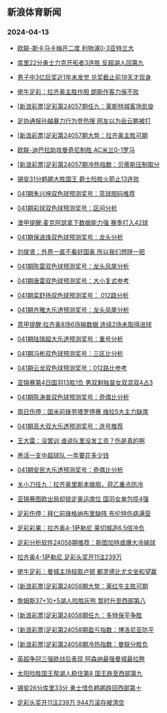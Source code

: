 ## 新浪体育新闻 
### 2024-04-13

+ [欧联-斯卡马卡梅开二度 利物浦0-3亚特兰大](https://sports.sina.com.cn/g/pl/2024-04-12/doc-inarpmza8329891.shtml)

+ [库里22分勇士力克开拓者3连胜 反超湖人回第九](https://sports.sina.com.cn/basketball/nba/2024-04-12/doc-inarpwqw8143132.shtml)

+ [男子中3亿巨奖近1年未发觉 兑奖截止前19天才现身](https://sports.sina.com.cn/l/2024-04-12/doc-inarpmza8319006.shtml)

+ [佬牛足彩：拉齐奥主胜作胆 朗斯作客力保不败](https://sports.sina.com.cn/l/2024-04-12/doc-inarqiew6989924.shtml)

+ [[新浪彩票]足彩第24057期任九：莱斯特城客场凯旋](https://sports.sina.com.cn/l/2024-04-12/doc-inarpmzh7380910.shtml)

+ [足协通报孙越暴力行为登热搜 网友以为岳云鹏被打](https://sports.sina.com.cn/china/2024-04-12/doc-inarpsie7289245.shtml)

+ [[新浪彩票]足彩第24057期大势：拉齐奥主胜可期](https://sports.sina.com.cn/l/2024-04-12/doc-inarpmzf0603986.shtml)

+ [欧联-迪巴拉助攻曼奇尼制胜 AC米兰0-1罗马](https://sports.sina.com.cn/g/seriea/2024-04-12/doc-inarpsie7260356.shtml)

+ [[新浪彩票]足彩第24057期冷热指数：贝蒂斯压制取分](https://sports.sina.com.cn/l/2024-04-12/doc-inarpmzh7381863.shtml)

+ [锡安31分鹈鹕大胜国王 爵士险胜火箭止13连败](https://sports.sina.com.cn/basketball/nba/2024-04-12/doc-inarpwqz0430997.shtml)

+ [041期朱兴坤双色球预测奖号：蓝球胆码推荐](https://sports.sina.com.cn/l/2024-04-12/doc-inarqies7953813.shtml)

+ [041期彩球双色球预测奖号：区间分析](https://sports.sina.com.cn/l/2024-04-12/doc-inarqiev0243778.shtml)

+ [澳甲提醒:麦克阿瑟拿下数据能力强 赛季打入42球](https://sports.sina.com.cn/l/2024-04-12/doc-inarpwra7189971.shtml)

+ [041期保进烽双色球预测奖号：龙头分析](https://sports.sina.com.cn/l/2024-04-12/doc-inarqiew7018446.shtml)

+ [刘俊贤：外界一直不看好国奥 所以我们想拼一把](https://sports.sina.com.cn/china/2024-04-12/doc-inarpwra7177293.shtml)

+ [041期陈雷双色球预测奖号：龙头凤尾分析](https://sports.sina.com.cn/l/2024-04-12/doc-inarqiew7019650.shtml)

+ [041期唐雷双色球预测奖号：大小复式参考](https://sports.sina.com.cn/l/2024-04-12/doc-inarqies7953594.shtml)

+ [041期栾舒扬双色球预测奖号： 012路分析](https://sports.sina.com.cn/l/2024-04-12/doc-inarqiev0243533.shtml)

+ [041期齐雅大乐透预测奖号：龙头凤尾分析](https://sports.sina.com.cn/l/2024-04-12/doc-inarqiew7022231.shtml)

+ [意甲提醒:拉齐奥8场6场输数据 连续2场未取得进球](https://sports.sina.com.cn/l/2024-04-12/doc-inarpwqv9133312.shtml)

+ [041期陆瑞超大乐透预测奖号：重号分析](https://sports.sina.com.cn/l/2024-04-12/doc-inarqies7957710.shtml)

+ [041期冯彬双色球预测奖号：三区比分析](https://sports.sina.com.cn/l/2024-04-12/doc-inarqiew7018901.shtml)

+ [041期云龙双色球预测奖号：012路比参考](https://sports.sina.com.cn/l/2024-04-12/doc-inarqies7953386.shtml)

+ [亚锦赛第4日国羽13胜1负 男双剩独苗女双混双4占3](https://sports.sina.com.cn/others/badmin/2024-04-12/doc-inarqtum8775658.shtml)

+ [041期陈涛普双色球预测奖号：奇偶比分析](https://sports.sina.com.cn/l/2024-04-12/doc-inarqiew7018755.shtml)

+ [周日伤停：国米前锋劳塔罗停赛 维拉5大主力缺席](https://sports.sina.com.cn/l/2024-04-12/doc-inarqiew7004347.shtml)

+ [041期高大双大乐透预测奖号：连号推荐](https://sports.sina.com.cn/l/2024-04-12/doc-inarqiev0246509.shtml)

+ [王大雷：没罢训 谁说队里没发工资？伤是真的啊](https://sports.sina.com.cn/china/2024-04-12/doc-inarpsic0514240.shtml)

+ [养活一支中超球队 一年要花多少钱](https://sports.sina.com.cn/china/2024-04-12/doc-inarpwqw8120147.shtml)

+ [041期安民大乐透预测奖号：奇偶比分析](https://sports.sina.com.cn/l/2024-04-12/doc-inarqiew7022066.shtml)

+ [关小刀任九：拉齐奥里斯本做胆，荷乙重点防冷](https://sports.sina.com.cn/l/2024-04-12/doc-inarqpnt0127971.shtml)

+ [亚锦赛图欧出局却锁定奥运席位 国羽女单包揽4强](https://sports.sina.com.cn/others/badmin/2024-04-12/doc-inarqpnu6916663.shtml)

+ [足彩伤停：拜仁前锋格纳布里缺阵 布伦特伤病满营](https://sports.sina.com.cn/l/2024-04-12/doc-inarqawu8050345.shtml)

+ [足彩彩果：拉齐奥4-1萨勒尼 莱切城造6.5倍冷负](https://sports.sina.com.cn/l/2024-04-13/doc-inarrvhe6263124.shtml)

+ [足彩分析软件24058期推荐：斯图加特或爆大冷输球](https://sports.sina.com.cn/l/2024-04-13/doc-inarrvha9488076.shtml)

+ [拉齐奥4-1萨勒尼 足彩头奖开11注239万](https://sports.sina.com.cn/l/2024-04-13/doc-inarrvhe6263124.shtml)

+ [佬牛足彩：曼城主场轻取卢顿 都灵德比尤文坐和望赢](https://sports.sina.com.cn/l/2024-04-13/doc-inarrzpy9374296.shtml)

+ [[新浪彩票]足彩第24058期大势：莱红牛主胜可期](https://sports.sina.com.cn/l/2024-04-13/doc-inarrzpv8068271.shtml)

+ [詹姆斯37+10+5湖人险胜灰熊 暂时升至西部第八](https://sports.sina.com.cn/basketball/nba/2024-04-13/doc-inarrzpy9384662.shtml)

+ [[新浪彩票]足彩第24058期任九：多特保平争胜](https://sports.sina.com.cn/l/2024-04-13/doc-inarrzpv8068624.shtml)

+ [[新浪彩票]足彩第24058期盈亏指数：博洛尼亚防平](https://sports.sina.com.cn/l/2024-04-13/doc-inarrzqa6150300.shtml)

+ [[新浪彩票]足彩第24058期冷热指数：曼联分胜负](https://sports.sina.com.cn/l/2024-04-13/doc-inarrzpv8072632.shtml)

+ [英超争冠三强欧战后表现 阿森纳最强曼城最拉胯](https://sports.sina.com.cn/g/pl/2024-04-13/doc-inarrzpy9374784.shtml)

+ [太阳险胜国王帮湖人稳住第8 国王跌至西部第九](https://sports.sina.com.cn/basketball/nba/2024-04-13/doc-inarsfvw9277483.shtml)

+ [锡安26分库里33分 勇士惜负鹈鹕跌回西部第十](https://sports.sina.com.cn/basketball/nba/2024-04-13/doc-inarsfvw9274106.shtml)

+ [足彩头奖开11注239万 944万滚存被清空](https://sports.sina.com.cn/l/2024-04-13/doc-inarrvhe6263124.shtml)

